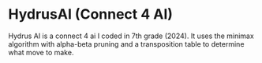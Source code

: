 # HydrusAI (Connect 4 AI)

Hydrus AI is a connect 4 ai I coded in 7th grade (2024). It uses the minimax algorithm with alpha-beta pruning and a transposition table to determine what move to make.

